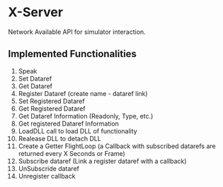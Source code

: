 # X-Server
Network Available API for simulator interaction.

## Implemented Functionalities

1. Speak
2. Set Dataref
3. Get Dataref
4. Register Dataref (create name - dataref link)
5. Set Registered Dataref
6. Get Registered Dataref
7. Get Dataref Information (Readonly, Type, etc.)
8. Get registered Dataref Information
9. LoadDLL call to load DLL of functionality
10. Realease DLL to detach DLL
11. Create a Getter FlightLoop (a Callback with subscribed datarefs are returned every X Seconds or Frame)
12. Subscribe dataref (Link a register dataref with a callback)
13. UnSubscride dataref
14. Unregister callback
